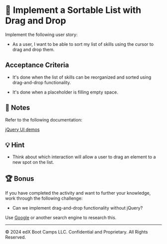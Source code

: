 # 📖 Implement a Sortable List with Drag and Drop

Implement the following user story:

* As a user, I want to be able to sort my list of skills using the cursor to drag and drop them.

## Acceptance Criteria

* It's done when the list of skills can be reorganized and sorted using drag-and-drop functionality.

* It's done when a placeholder is filling empty space.

## 📝 Notes

Refer to the following documentation:

[jQuery UI demos](https://jqueryui.com/demos/)

## 💡 Hint

* Think about which interaction will allow a user to drag an element to a new spot on the list.

## 🏆 Bonus

If you have completed the activity and want to further your knowledge, work through the following challenge:

* Can we implement drag-and-drop functionality without jQuery?

Use [Google](https://www.google.com) or another search engine to research this.

---

© 2024 edX Boot Camps LLC. Confidential and Proprietary. All Rights Reserved.